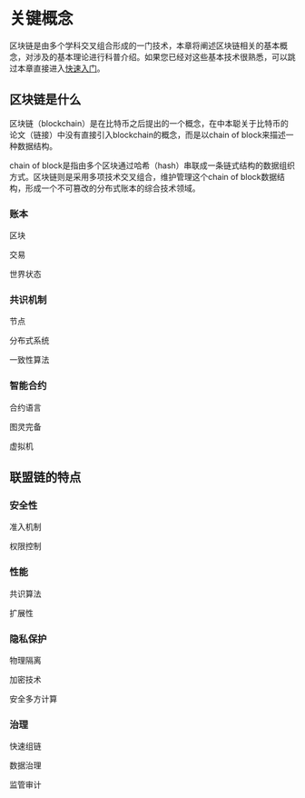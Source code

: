# 关键概念

区块链是由多个学科交叉组合形成的一门技术，本章将阐述区块链相关的基本概念，对涉及的基本理论进行科普介绍。如果您已经对这些基本技术很熟悉，可以跳过本章直接进入[快速入门](quick_start.md)。

## 区块链是什么
区块链（blockchain）是在比特币之后提出的一个概念，在中本聪关于比特币的论文（链接）中没有直接引入blockchain的概念，而是以chain of block来描述一种数据结构。

chain of block是指由多个区块通过哈希（hash）串联成一条链式结构的数据组织方式。区块链则是采用多项技术交叉组合，维护管理这个chain of block数据结构，形成一个不可篡改的分布式账本的综合技术领域。

### 账本

区块

交易

世界状态


### 共识机制

节点

分布式系统

一致性算法

### 智能合约

合约语言

图灵完备

虚拟机


## 联盟链的特点

### 安全性

准入机制

权限控制

### 性能

共识算法

扩展性

### 隐私保护

物理隔离

加密技术

安全多方计算

### 治理

快速组链

数据治理

监管审计

